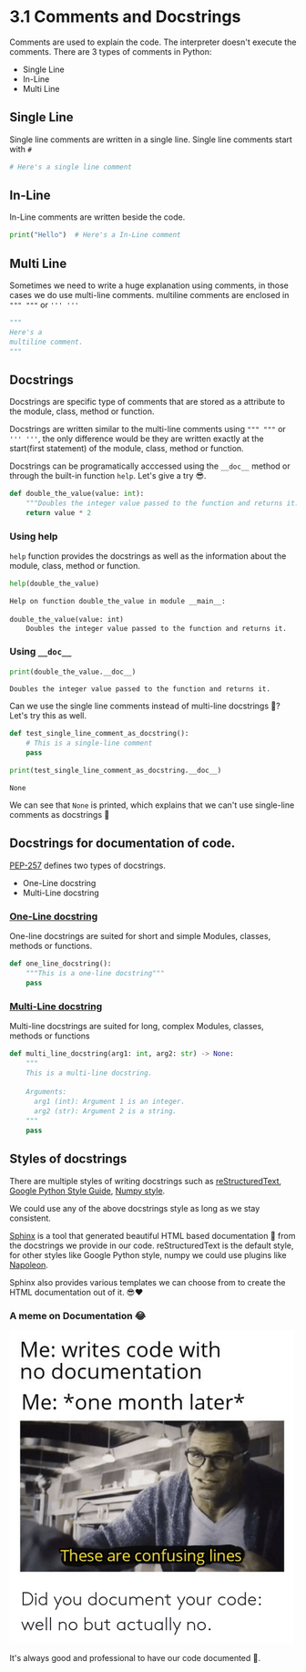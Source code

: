 # 3.1 Comments and Docstrings

Comments are used to explain the code. The interpreter doesn't execute the comments. There are 3 types of comments in Python:

* Single Line
* In-Line
* Multi Line

## Single Line

Single line comments are written in a single line. Single line comments start with `#`

```Python
# Here's a single line comment
```

## In-Line

In-Line comments are written beside the code.

```Python
print("Hello")  # Here's a In-Line comment
```

## Multi Line

Sometimes we need to write a huge explanation using comments, in those cases we do use multi-line comments. multiline comments are enclosed in `""" """` or `''' '''`


```Python
"""
Here's a 
multiline comment.
"""
```

## Docstrings

Docstrings are specific type of comments that are stored as a attribute to the module, class, method or function.

Docstrings are written similar to the multi-line comments using `""" """` or `''' '''`, the only difference would be they are written exactly at the start(first statement) of the module, class, method or function.

Docstrings can be programatically acccessed using the `__doc__` method or through the built-in function `help`. Let's give a try 😎.


```python
def double_the_value(value: int):
    """Doubles the integer value passed to the function and returns it."""
    return value * 2
```

### Using help

`help` function provides the docstrings as well as the information about the module, class, method or function.


```python
help(double_the_value)
```

    Help on function double_the_value in module __main__:
    
    double_the_value(value: int)
        Doubles the integer value passed to the function and returns it.
    


### Using `__doc__`


```python
print(double_the_value.__doc__)
```

    Doubles the integer value passed to the function and returns it.


Can we use the single line comments instead of multi-line docstrings 🤔? Let's try this as well.


```python
def test_single_line_comment_as_docstring():
    # This is a single-line comment
    pass
```


```python
print(test_single_line_comment_as_docstring.__doc__)
```

    None


We can see that `None` is printed, which explains that we can't use single-line comments as docstrings 🙂

## Docstrings for documentation of code.

[PEP-257](https://www.python.org/dev/peps/pep-0257/) defines two types of docstrings. 

* One-Line docstring
* Multi-Line docstring

### [One-Line docstring](https://www.python.org/dev/peps/pep-0257/#one-line-docstrings)

One-line docstrings are suited for short and simple Modules, classes, methods or functions.


```python
def one_line_docstring():
    """This is a one-line docstring"""
    pass
```

### [Multi-Line docstring](https://www.python.org/dev/peps/pep-0257/#multi-line-docstrings)

Multi-line docstrings are suited for long, complex Modules, classes, methods or functions


```python
def multi_line_docstring(arg1: int, arg2: str) -> None:
    """
    This is a multi-line docstring.

    Arguments:
      arg1 (int): Argument 1 is an integer.
      arg2 (str): Argument 2 is a string.
    """
    pass
```

## Styles of docstrings

There are multiple styles of writing docstrings such as [reStructuredText](https://docutils.sourceforge.io/rst.html), [Google Python Style Guide](https://google.github.io/styleguide/pyguide.html#38-comments-and-docstrings), [Numpy style](https://google.github.io/styleguide/pyguide.html#38-comments-and-docstrings).

We could use any of the above docstrings style as long as we stay consistent. 


[Sphinx](https://www.sphinx-doc.org/en/master/) is a tool that generated beautiful HTML based documentation 📜 from the docstrings we provide in our code. reStructuredText is the default style, for other styles like Google Python style, numpy we could use plugins like [Napoleon](https://www.sphinx-doc.org/en/master/usage/extensions/napoleon.html).

Sphinx also provides various templates we can choose from to create the HTML documentation out of it. 😎♥️

### A meme on Documentation 😂

![Documentation](https://github.com/NaveenKumarReddy8/Temporary-host-store/blob/main/Chapters_1-5/Chapter_3/resources/documentation.png?raw=true)

It's always good and professional to have our code documented 🙂.
